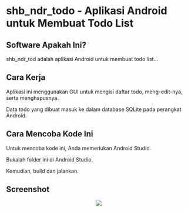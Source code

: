 # shb_ndr_todo - Aplikasi Android untuk Membuat Todo List

## Software Apakah Ini?

shb_ndr_tod adalah aplikasi Android untuk membuat todo list...

## Cara Kerja

Aplikasi ini menggunakan GUI untuk mengisi daftar todo, meng-edit-nya, serta menghapusnya.

Data todo yang dibuat masuk ke dalam database SQLite pada perangkat Android.

## Cara Mencoba Kode Ini

Untuk mencoba kode ini, Anda memerlukan Android Studio.

Bukalah folder ini di Android Studio.

Kemudian, build dan jalankan.

## Screenshot

<p align="center">
  <img src="https://github.com/shbfrlnc/shbfrlnc-images/blob/main/gratisan/shb_ndr_todo/screenshot-1.png?raw=true" />
</p>
